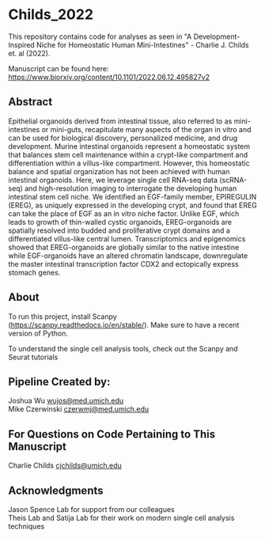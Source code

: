 # Childs_2022
This repository contains code for analyses as seen in "A Development-Inspired Niche for Homeostatic Human Mini-Intestines" - Charlie J. Childs et. al (2022).

Manuscript can be found here: https://www.biorxiv.org/content/10.1101/2022.06.12.495827v2

## Abstract
Epithelial organoids derived from intestinal tissue, also referred to as mini-intestines or mini-guts, recapitulate many aspects of the organ in vitro and can be used for biological discovery, personalized medicine, and drug development. Murine intestinal organoids represent a homeostatic system that balances stem cell maintenance within a crypt-like compartment and differentiation within a villus-like compartment. However, this homeostatic balance and spatial organization has not been achieved with human intestinal organoids. Here, we leverage single cell RNA-seq data (scRNA-seq) and high-resolution imaging to interrogate the developing human intestinal stem cell niche. We identified an EGF-family member, EPIREGULIN (EREG), as uniquely expressed in the developing crypt, and found that EREG can take the place of EGF as an in vitro niche factor. Unlike EGF, which leads to growth of thin-walled cystic organoids, EREG-organoids are spatially resolved into budded and proliferative crypt domains and a differentiated villus-like central lumen. Transcriptomics and epigenomics showed that EREG-organoids are globally similar to the native intestine while EGF-organoids have an altered chromatin landscape, downregulate the master intestinal transcription factor CDX2 and ectopically express stomach genes.

## About
To run this project, install Scanpy (https://scanpy.readthedocs.io/en/stable/). Make sure to have a recent version of Python. 

To understand the single cell analysis tools, check out the Scanpy and Seurat tutorials

## Pipeline Created by: 
Joshua Wu wujos@med.umich.edu  
Mike Czerwinski czerwmj@med.umich.edu

## For Questions on Code Pertaining to This Manuscript
Charlie Childs cjchilds@umich.edu

## Acknowledgments
Jason Spence Lab for support from our colleagues   
Theis Lab and Satija Lab for their work on modern single cell analysis techniques

